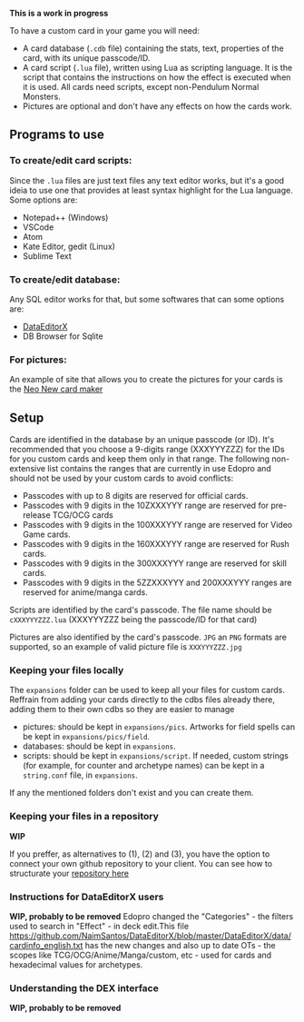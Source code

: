 **This is a work in progress**


To have a custom card in your game you will need:
- A card database (`.cdb` file) containing the stats, text, properties of the card, with its unique passcode/ID.
- A card script (`.lua` file), written using Lua as scripting language. It is the script that contains the instructions on how the effect is executed when it is used. All cards need scripts, except non-Pendulum Normal Monsters.
- Pictures are optional and don't have any effects on how the cards work.

## Programs to use

### To create/edit card scripts:

Since the `.lua` files are just text files any text editor works, but it's a good ideia to use one that provides at least syntax highlight for the Lua language. Some options are:
- Notepad++ (Windows)
- VSCode
- Atom
- Kate Editor, gedit (Linux)
- Sublime Text

### To create/edit database:
Any SQL editor works for that, but some softwares that can some options are:
- [DataEditorX](https://github.com/247321453/DataEditorX/blob/master/README.md)
- DB Browser for Sqlite

### For pictures:

An example of site that allows you to create the pictures for your cards is the [Neo New card maker](https://yemachu.github.io/cardmaker/)

## Setup

Cards are identified in the database by an unique passcode (or ID). It's recommended that you choose a 9-digits range (XXXYYYZZZ) for the IDs for you custom cards and keep them only in that range. The following non-extensive list contains the ranges that are currently in use Edopro and should not be used by your custom cards to avoid conflicts:
- Passcodes with up to 8 digits are reserved for official cards.
- Passcodes with 9 digits in the 10ZXXXYYY range are reserved for pre-release TCG/OCG cards
- Passcodes with 9 digits in the 100XXXYYY range are reserved for Video Game cards.
- Passcodes with 9 digits in the 160XXXYYY range are reserved for Rush cards.
- Passcodes with 9 digits in the 300XXXYYY range are reserved for skill cards.
- Passcodes with 9 digits in the 5ZZXXXYYY and 200XXXYYY ranges are reserved for anime/manga cards.


Scripts are identified by the card's passcode. The file name should be `cXXXYYYZZZ.lua` (XXXYYYZZZ being the passcode/ID for that card)

Pictures are also identified by the card's passcode. `JPG` an `PNG` formats are supported, so an example of valid picture file is `XXXYYYZZZ.jpg`

### Keeping your files locally

The `expansions` folder can be used to keep all your files for custom cards. Reffrain from adding your cards directly to the cdbs files already there, adding them to their own cdbs so they are easier to manage

- pictures: should be kept in `expansions/pics`. Artworks for field spells can be kept in `expansions/pics/field`.
- databases: should be kept in `expansions`.
- scripts: should be kept in `expansions/script`.
If needed, custom strings (for example, for counter and archetype names) can be kept in a `string.conf` file, in `expansions`.

If any the mentioned folders don't exist and you can create them.


### Keeping your files in a repository

**WIP**

If you preffer, as alternatives to (1), (2) and (3), you have the option to connect your own github repository to your client. You can see how to structurate your [repository here](https://github.com/NaimSantos/Customs)


### Instructions for DataEditorX users
**WIP, probably to be removed**
Edopro changed the "Categories" - the filters used to search in "Effect" - in deck edit.This file <https://github.com/NaimSantos/DataEditorX/blob/master/DataEditorX/data/cardinfo_english.txt> has the new changes and also up to date OTs - the scopes like TCG/OCG/Anime/Manga/custom, etc - used for cards and hexadecimal values for archetypes.

### Understanding the DEX interface
**WIP, probably to be removed**